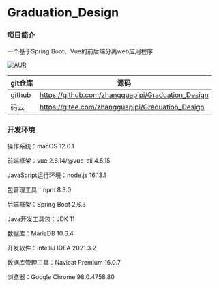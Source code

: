# Graduation_Design

### 项目简介
一个基于Spring Boot、Vue的前后端分离web应用程序

[![AUR](https://img.shields.io/badge/license-Apache%20License%202.0-blue.svg)](https://github.com/zhangguapipi/Graduation_Design/blob/main/LICENSE)

|  git仓库 |  源码  |
|---|---|
|  github |  https://github.com/zhangguapipi/Graduation_Design   |
|  码云  |  https://gitee.com/zhangguapipi/Graduation_Design   |

### 开发环境
操作系统：macOS 12.0.1

前端框架：vue 2.6.14/@vue-cli 4.5.15

JavaScript运行环境：node.js 16.13.1

包管理工具：npm 8.3.0

后端框架：Spring Boot 2.6.3

Java开发工具包：JDK 11

数据库：MariaDB 10.6.4

开发软件：IntelliJ IDEA 2021.3.2

数据库管理工具：Navicat Premium 16.0.7

浏览器：Google Chrome 98.0.4758.80